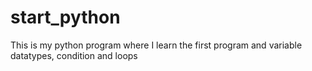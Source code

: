 # start_python
This is my python program where I learn the first program and  variable datatypes, condition and loops 
